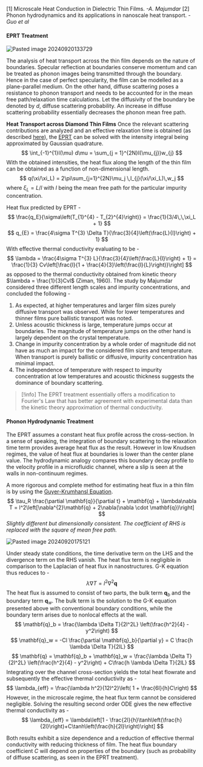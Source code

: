 [1] Microscale Heat Conduction in Dielectric Thin Films. *-A. Majumdar*
[2] Phonon hydrodynamics and its applications in nanoscale heat transport. *-Guo et al*

#### EPRT Treatment

![Pasted image 20240920133729](Pasted%20image%2020240920133729.png)

The analysis of heat transport across the thin film depends on the nature of boundaries. Specular reflection at boundaries conserve momentum and can be treated as phonon images being transmitted through the boundary. Hence in the case of perfect specularity, the film can be modelled as a plane-parallel medium.
On the other hand, diffuse scattering poses a resistance to phonon transport and needs to be accounted for in the mean free path/relaxation time calculations. Let the diffusivity of the boundary be denoted by $d$, diffuse scattering probability. An increase in diffuse scattering probability essentially decreases the phonon mean free path.

**Heat Transport across Diamond Thin Films**
Once the relevant scattering contributions are analyzed and an effective relaxation time is obtained (as described [here](Phonon%20Scattering%20Mechanisms.md)), the [EPRT](Phonon%20Radiative%20Transport.md) can be solved with the intensity integral being approximated by Gaussian quadrature.
$$
\int_{-1}^{1}I(\mu) d\mu = \sum_{j = 1}^{2N}I(\mu_{j})w_{j}
$$
With the obtained intensities, the heat flux along the length of the thin film can be obtained as a function of non-dimensional length.
$$
q(\xi/\xi_L) = 2\pi\sum_{j=1}^{2N}\mu_j \,I_{j}(\xi/\xi_L)\,w_j
$$
where $\xi_L = L/l$  with $l$ being the mean free path for the particular impurity concentration.

Heat flux predicted by EPRT -
$$
\frac{q_E}{\sigma\left(T_{1}^{4} - T_{2}^{4}\right)} = \frac{1}{3/4\,\,\xi_L + 1}
$$
$$
q_{E} = \frac{4\sigma T^{3} \Delta T}{\frac{3}{4}\left(\frac{L}{l}\right) + 1}
$$
With effective thermal conductivity evaluating to be -
$$
\lambda = \frac{4\sigma T^{3} L}{\frac{3}{4}\left(\frac{L}{l}\right) + 1} = \frac{1}{3} Cv\left[\frac{l}{1 + \frac{4}{3}\left(\frac{l}{L}\right)}\right]
$$
as opposed to the thermal conductivity obtained from kinetic theory $\lambda = \frac{1}{3}Cvl$ (Ziman, 1960).
The study by Majumdar considered three different length scales and impurity concentrations, and concluded the following - 
1. As expected, at higher temperatures and larger film sizes purely diffusive transport was observed. While for lower temperatures and thinner films pure ballistic transport was noted.
2. Unless acoustic thickness is large, temperature jumps occur at boundaries. The magnitude of temperature jumps on the other hand is largely dependent on the crystal temperature.
3. Change in impurity concentration by a whole order of magnitude did not have as much an impact for the considered film sizes and temperature.
   When transport is purely ballistic or diffusive, impurity concentration has minimal impact.
4. The independence of temperature with respect to impurity concentration at low temperatures and acoustic thickness suggests the dominance of boundary scattering.

>[!info] The EPRT treatment essentially offers a modification to Fourier's Law that has better agreement with experimental data than the kinetic theory approximation of thermal conductivity.


#### Phonon Hydrodynamic Treatment
The EPRT assumes a constant heat flux profile across the cross-section. In a sense of speaking, the integration of boundary scattering to the relaxation time term provides average heat flux as the result. However in low Knudsen regimes, the value of heat flux at boundaries is lower than the center plane value.
The hydrodynamic analogy compares this boundary decay profile to the velocity profile in a microfluidic channel, where a slip is seen at the walls in non-continuum regimes.

A more rigorous and complete method for estimating heat flux in a thin film is by using the [Guyer-Krumhansl Equation](Guyer-Krumhansl%20Equation.md).
$$
\tau_R \frac{\partial \mathbf{q}}{\partial t} + \mathbf{q} + \lambda\nabla T = l^2\left[\nabla^{2}\mathbf{q} + 2\nabla(\nabla \cdot \mathbf{q})\right]
$$
*Slightly different but dimensionally consistent. The coefficient of RHS is replaced with the square of mean free path.*

![Pasted image 20240920175121](Pasted%20image%2020240920175121.png)

Under steady state conditions, the time derivative term on the LHS and the divergence term on the RHS vanish. The heat flux term is negligible in comparison to the Laplacian of heat flux in nanostructures. G-K equation thus reduces to -
$$
\lambda \nabla T = l^2 \nabla^2 \mathbf{q}
$$
The heat flux is assumed to consist of two parts, the bulk term $\mathbf{q}_b$ and the boundary term $\mathbf{q}_w$. The bulk term is the solution to the G-K equation presented above with conventional boundary conditions, while the boundary term arises due to nonlocal effects at the wall.
$$
\mathbf{q}_b = \frac{\lambda \Delta T}{2l^2L} \left(\frac{h^2}{4} - y^2\right)
$$
$$
\mathbf{q}_w = -Cl \frac{\partial \mathbf{q}_b}{\partial y} = C \frac{h \lambda \Delta T}{2lL}
$$
$$
\mathbf{q} = \mathbf{q}_b + \mathbf{q}_w = \frac{\lambda \Delta T}{2l^2L} \left(\frac{h^2}{4} - y^2\right) +  C\frac{h \lambda \Delta T}{2lL}
$$
Integrating over the channel cross-section yields the total heat flowrate and subsequently the effective thermal conductivity as -
$$
\lambda_{eff} = \frac{\lambda h^2}{12l^2}\left( 1 + \frac{6l}{h}C\right)
$$
However, in the microscale regime, the heat flux term cannot be considered negligible. Solving the resulting second order ODE gives the new effective thermal conductivity as -
$$
\lambda_{eff} = \lambda\left[1 - \frac{2l}{h}\tanh\left(\frac{h}{2l}\right)+C\tanh\left(\frac{h}{2l}\right)\right]
$$

Both results exhibit a size dependence and a reduction of effective thermal conductivity with reducing thickness of film. The heat flux boundary coefficient $C$ will depend on properties of the boundary (such as probability of diffuse scattering, as seen in the EPRT treatment).